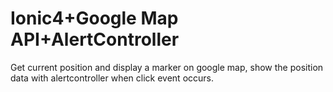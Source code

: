 # Ionic4+Google Map API+AlertController
Get current position and display a marker on google map, show the position data with alertcontroller when click event occurs.
